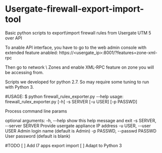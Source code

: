 # Usergate-firewall-export-import-tool
Basic python scripts to export\import firewall rules from Usergate UTM 5 over API

To anable API interface, you have to go to the web admin console with extended feature anabled:
https://<usergate_ip>:8001/?features=zone-xml-rpc

Then go to network \ Zones and enable XML-RPC feature on zone you will be accessing from.

Scripts we developed for python 2.7. So may require some tuning to run with Python 3.


#USAGE:
$ python firewall_rulex_exporter.py --help
usage: firewall_rulex_exporter.py [-h] -s SERVER [-u USER] [-p PASSWD]

Process command line params

optional arguments:
  -h, --help            show this help message and exit
  -s SERVER, --server SERVER
                        Provide usergate appliance IP address
  -u USER, --user USER  Admin login name (default is Admin)
  -p PASSWD, --passwd PASSWD
                        User password (default is blank)

#TODO 
 [ ] Add l7 apps export import
 [ ] Adapt to Python 3
